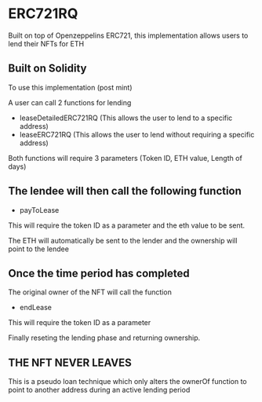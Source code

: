 
# ERC721RQ

Built on top of Openzeppelins ERC721, this implementation allows users to lend their NFTs for ETH


## Built on Solidity

To use this implementation (post mint)

A user can call 2 functions for lending

- leaseDetailedERC721RQ (This allows the user to lend to a specific address)
- leaseERC721RQ (This allows the user to lend without requiring a specific address)

Both functions will require 3 parameters (Token ID, ETH value, Length of days)


## The lendee will then call the following function

- payToLease

This will require the token ID as a parameter and the eth value to be sent.

The ETH will automatically be sent to the lender and the ownership will point to the lendee

## Once the time period has completed

The original owner of the NFT will call the function

- endLease

This will require the token ID as a parameter

Finally reseting the lending phase and returning ownership.


## THE NFT NEVER LEAVES

This is a pseudo loan technique which only alters the ownerOf function to point to another address during an active lending period 

